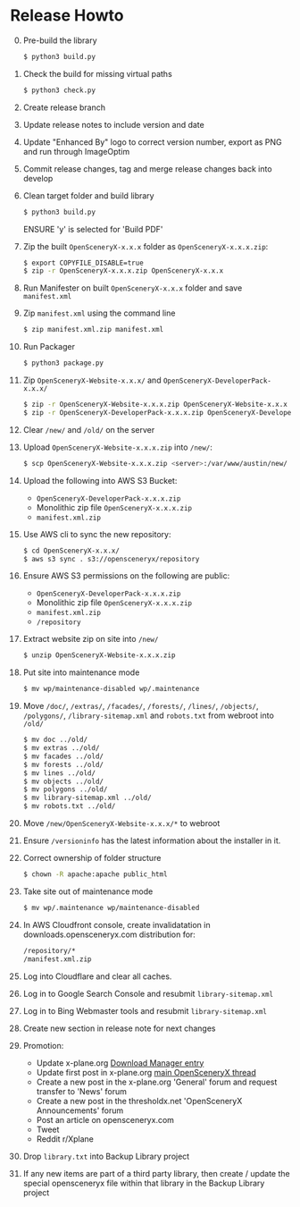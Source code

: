 Release Howto
=============

0. Pre-build the library

    ```bash
    $ python3 build.py
    ```

1. Check the build for missing virtual paths

    ```bash
    $ python3 check.py
    ```

2. Create release branch

3. Update release notes to include version and date

4. Update "Enhanced By" logo to correct version number, export as PNG and run through ImageOptim

5. Commit release changes, tag and merge release changes back into develop

6. Clean target folder and build library

    ```bash
    $ python3 build.py
    ```

    ENSURE 'y' is selected for 'Build PDF'

7. Zip the built `OpenSceneryX-x.x.x` folder as `OpenSceneryX-x.x.x.zip`:

    ```bash
    $ export COPYFILE_DISABLE=true
    $ zip -r OpenSceneryX-x.x.x.zip OpenSceneryX-x.x.x
    ```

8. Run Manifester on built `OpenSceneryX-x.x.x` folder and save `manifest.xml`

9. Zip `manifest.xml` using the command line

    ```bash
    $ zip manifest.xml.zip manifest.xml
    ```

10. Run Packager

    ```bash
    $ python3 package.py
    ```

11. Zip `OpenSceneryX-Website-x.x.x/` and `OpenSceneryX-DeveloperPack-x.x.x/`

    ```bash
    $ zip -r OpenSceneryX-Website-x.x.x.zip OpenSceneryX-Website-x.x.x
    $ zip -r OpenSceneryX-DeveloperPack-x.x.x.zip OpenSceneryX-DeveloperPack-x.x.x
    ```

12. Clear `/new/` and `/old/` on the server

13. Upload `OpenSceneryX-Website-x.x.x.zip` into `/new/`:

    ```bash
    $ scp OpenSceneryX-Website-x.x.x.zip <server>:/var/www/austin/new/
    ```

14. Upload the following into AWS S3 Bucket:

    - `OpenSceneryX-DeveloperPack-x.x.x.zip`
    - Monolithic zip file `OpenSceneryX-x.x.x.zip`
    - `manifest.xml.zip`

15. Use AWS cli to sync the new repository:

    ```bash
    $ cd OpenSceneryX-x.x.x/
    $ aws s3 sync . s3://opensceneryx/repository
    ```

16. Ensure AWS S3 permissions on the following are public:

    - `OpenSceneryX-DeveloperPack-x.x.x.zip`
    - Monolithic zip file `OpenSceneryX-x.x.x.zip`
    - `manifest.xml.zip`
    - `/repository`

17. Extract website zip on site into `/new/`

    ```bash
    $ unzip OpenSceneryX-Website-x.x.x.zip
    ```

18. Put site into maintenance mode

    ```bash
    $ mv wp/maintenance-disabled wp/.maintenance
    ```

19. Move `/doc/`, `/extras/`, `/facades/`, `/forests/`, `/lines/`, `/objects/`, `/polygons/`, `/library-sitemap.xml` and `robots.txt` from webroot into `/old/`

    ```bash
    $ mv doc ../old/
    $ mv extras ../old/
    $ mv facades ../old/
    $ mv forests ../old/
    $ mv lines ../old/
    $ mv objects ../old/
    $ mv polygons ../old/
    $ mv library-sitemap.xml ../old/
    $ mv robots.txt ../old/
    ```

20. Move `/new/OpenSceneryX-Website-x.x.x/*` to webroot

21. Ensure `/versioninfo` has the latest information about the installer in it.

22. Correct ownership of folder structure

    ```bash
    $ chown -R apache:apache public_html
    ```

23. Take site out of maintenance mode

    ```bash
    $ mv wp/.maintenance wp/maintenance-disabled
    ```

24. In AWS Cloudfront console, create invalidatation in downloads.opensceneryx.com distribution for:

    ```txt
    /repository/*
    /manifest.xml.zip
    ```

25. Log into Cloudflare and clear all caches.

26. Log in to Google Search Console and resubmit `library-sitemap.xml`

27. Log in to Bing Webmaster tools and resubmit `library-sitemap.xml`

28. Create new section in release note for next changes

29. Promotion:

    - Update x-plane.org [Download Manager entry](https://forums.x-plane.org/index.php?/files/file/2226-opensceneryx/)
    - Update first post in x-plane.org [main OpenSceneryX thread](https://forums.x-plane.org/index.php?/forums/topic/25174-opensceneryx-v320-released/)
    - Create a new post in the x-plane.org 'General' forum and request transfer to 'News' forum
    - Create a new post in the thresholdx.net 'OpenSceneryX Announcements' forum
    - Post an article on opensceneryx.com
    - Tweet
    - Reddit r/Xplane

30. Drop `library.txt` into Backup Library project

31. If any new items are part of a third party library, then create / update the special opensceneryx file within that library in the Backup Library project

